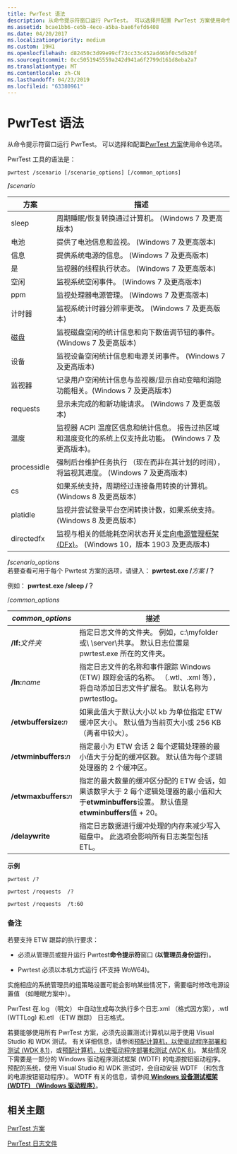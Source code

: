 ```yaml
---
title: PwrTest 语法
description: 从命令提示符窗口运行 PwrTest。 可以选择并配置 PwrTest 方案使用命令选项。
ms.assetid: bcae1bb6-ce5b-4ece-a5ba-bae6fefd6408
ms.date: 04/20/2017
ms.localizationpriority: medium
ms.custom: 19H1
ms.openlocfilehash: d82450c3d99e99cf73cc33c452ad46bf0c5db20f
ms.sourcegitcommit: 0cc5051945559a242d941a6f2799d161d8eba2a7
ms.translationtype: MT
ms.contentlocale: zh-CN
ms.lasthandoff: 04/23/2019
ms.locfileid: "63380961"
---
```

# <a name="pwrtest-syntax"></a>PwrTest 语法


从命令提示符窗口运行 PwrTest。 可以选择和配置[PwrTest 方案](pwrtest-scenarios.md)使用命令选项。

PwrTest 工具的语法是：

```
pwrtest /scenario [/scenario_options] [/common_options]
```

<span id="_scenario"></span><span id="_SCENARIO"></span>**/**<em>scenario</em>  

| 方案   | 描述                                                                                                                                                        |
|-------------|--------------------------------------------------------------------------------------------------------------------------------------------------------------------|
| sleep       | 周期睡眠/恢复转换通过计算机。 (Windows 7 及更高版本)                                                                                        |
| 电池     | 提供了电池信息和监视。 (Windows 7 及更高版本)                                                                                                 |
| 信息        | 提供系统电源的信息。 (Windows 7 及更高版本)                                                                                                           |
| 是          | 监视器的线程执行状态。 (Windows 7 及更高版本)                                                                                                             |
| 空闲        | 监视系统空闲事件。 (Windows 7 及更高版本)                                                                                                                 |
| ppm         | 监视处理器电源管理。 (Windows 7 及更高版本)                                                                                                         |
| 计时器       | 监视系统计时器分辨率更改。 (Windows 7 及更高版本)                                                                                                    |
| 磁盘        | 监视磁盘空闲的统计信息和向下数值调节钮的事件。 (Windows 7 及更高版本)                                                                                          |
| 设备      | 监视设备空闲统计信息和电源关闭事件。 (Windows 7 及更高版本)                                                                                       |
| 监视器     | 记录用户空闲统计信息与监视器/显示自动变暗和消隐功能相关。(Windows 7 及更高版本)                                                            |
| requests    | 显示未完成的和新功能请求。 (Windows 7 及更高版本)                                                                                                 |
| 温度     | 监视器 ACPI 温度区信息和统计信息。 报告过热区域和温度变化的系统上仅支持此功能。 (Windows 7 及更高版本)。 |
| processidle | 强制后台维护任务执行 （现在而非在其计划的时间），将监视其进度。 (Windows 7 及更高版本)                        |
| cs          | 如果系统支持，周期经过连接备用转换的计算机。 (Windows 8 及更高版本)                                               |
| platidle    | 监视并尝试登录平台空闲转换计数，如果系统支持。 (Windows 8 及更高版本)                                            |
| directedfx  | 监视与相关的低能耗空闲状态开关[定向电源管理框架 (DFx)](../kernel/introduction-to-the-directed-power-management-framework.md)。 (Windows 10，版本 1903 及更高版本)|


 


<span id="_scenario_options"></span><span id="_SCENARIO_OPTIONS"></span>**/**<em>scenario\_options</em>  
若要查看可用于每个 Pwrtest 方案的选项，请键入： **pwrtest.exe /**<em>方案</em> **/？**

例如： **pwrtest.exe /sleep /？**

<span id="_common_options"></span><span id="_COMMON_OPTIONS"></span>/*common\_options*  

|       *common\_options*       |                                                                                                                描述                                                                                                                 |
|-------------------------------|--------------------------------------------------------------------------------------------------------------------------------------------------------------------------------------------------------------------------------------------|
|    **/lf:**<em>文件夹</em>    |                                            指定日志文件的文件夹。 例如，c:\\myfolder 或\\ \\server\\共享。 默认日志位置是 pwrtest.exe 所在的文件夹。                                             |
|     **/ln:**<em>name</em>     |                指定日志文件的名称和事件跟踪 Windows (ETW) 跟踪会话的名称。 （.wtl、.xml 等），将自动添加日志文件扩展名。 默认名称为 pwrtestlog。                |
| **/etwbuffersize:**<em>n</em> |                                                  如果此值大于默认大小以 kb 为单位指定 ETW 缓冲区大小。 默认值为当前页大小或 256 KB （两者中较大）。                                                  |
| **/etwminbuffers:**<em>n</em> |                                指定最小为 ETW 会话 2 每个逻辑处理器的最小值大于分配的缓冲区数。 默认值为每个逻辑处理器的 2 个缓冲区。                                |
| **/etwmaxbuffers:**<em>n</em> | 指定的最大数量的缓冲区分配的 ETW 会话，如果该数字大于 2 每个逻辑处理器的最小值和大于**etwminbuffers**设置。 默认值是**etwminbuffers**值 + 20。 |
|        **/delaywrite**        |                                                           指定日志数据进行缓冲处理的内存来减少写入磁盘中。 此选项会影响所有日志类型包括 ETL。                                                            |

**示例**

```
pwrtest /?  
```

```
pwrtest /requests  /?
```

```
pwrtest /requests  /t:60
```

### <a name="span-idremarksspanspan-idremarksspanspan-idremarksspanremarks"></a><span id="Remarks"></span><span id="remarks"></span><span id="REMARKS"></span>备注

若要支持 ETW 跟踪的执行要求：

-   必须从管理员或提升运行 Pwrtest**命令提示符**窗口 (**以管理员身份运行**)。

-   Pwrtest 必须以本机方式运行 (不支持 WoW64)。

实施相应的系统管理员的组策略设置可能会影响某些情况下，需要临时修改电源设置值 （如睡眠方案中）。

PwrTest 在.log （明文） 中自动生成每次执行多个日志.xml （格式因方案），.wtl (WTTLog) 和.etl （ETW 跟踪） 日志格式。

若要能够使用所有 PwrTest 方案，必须先设置测试计算机以用于使用 Visual Studio 和 WDK 测试。 有关详细信息，请参阅[预配计算机，以使驱动程序部署和测试 (WDK 8.1)](https://msdn.microsoft.com/library/windows/hardware/dn745909)，或[预配计算机，以使驱动程序部署和测试 (WDK 8)](https://msdn.microsoft.com/library/windows/hardware/hh698272)。 某些情况下需要是一部分的 Windows 驱动程序测试框架 (WDTF) 的电源按钮驱动程序。 预配的系统，使用 Visual Studio 和 WDK 测试时，会自动安装 WDTF （和包含的电源按钮驱动程序）。 WDTF 有关的信息，请参阅[ **Windows 设备测试框架 (WDTF) （Windows 驱动程序）**](https://msdn.microsoft.com/library/windows/hardware/ff539547)。

## <a name="span-idrelatedtopicsspanrelated-topics"></a><span id="related_topics"></span>相关主题


[PwrTest 方案](pwrtest-scenarios.md)

[PwrTest 日志文件](pwrtest-log-file.md)

 

 






